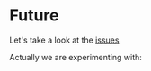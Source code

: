 
# Future

Let's take a look at the [issues](https://github.com/dvarrui/asker/issues)

Actually we are experimenting with:
